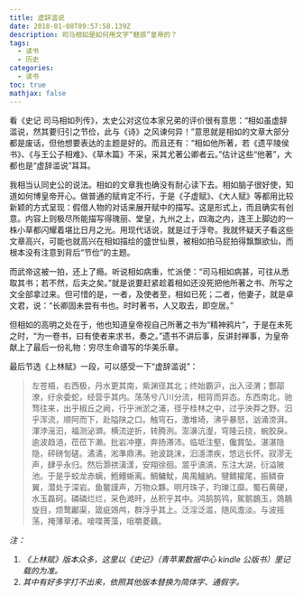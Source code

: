 ```yaml
---
title: 虚辞滥说
date: 2018-01-08T09:57:58.139Z
description: 司马相如是如何用文字“魅惑”皇帝的？
tags:
  - 读书
  - 历史
categories:
  - 读书
toc: true
mathjax: false
---
```

看《史记 司马相如列传》，太史公对这位本家兄弟的评价很有意思：“相如虽虚辞滥说，然其要归引之节俭，此与《诗》之风谏何异！”意思就是相如的文章大部分都是废话，但他想要表达的主题是好的。而且还有：“相如他所著，若《遗平陵侯书》、《与王公子相难》、《草木篇》不采，采其尤著公卿者云。”估计这些“他著”，大都也是“虚辞滥说”耳耳。

我相当认同史公的说法。相如的文章我也确没有耐心读下去。相如脑子很好使，知道如何博皇帝开心。做普通的赋肯定不行，于是《子虚赋》、《大人赋》等都用比较新颖的方式呈现：假借人物的对话来展开赋中的描写。这是形式上，而且确实有创意。内容上则极尽所能描写得瑰丽、堂皇，九州之上，四海之内，连王上脚边的一株小草都闪耀着堪比日月之光。用现代话说，就是过于浮夸。我就怀疑天子看这些文章高兴，可能也就高兴在相如描绘的盛世仙景，被相如拍马屁拍得飘飘欲仙，而根本没有注意到背后“节俭”的主题。

而武帝这被一拍，还上了瘾。听说相如病重，忙派使：“司马相如病甚，可往从悉取其书；若不然，后夫之矣。”就是说要赶紧趁着相如还没死把他所著之书、所写之文全部拿过来。但可惜的是，一者，及使者至，相如已死；二者，他妻子，就是卓文君，说：“长卿固未尝有书也。时时著书，人又取去，即空居。”

但相如的高明之处在于，他也知道皇帝视自己所著之书为“精神鸦片”，于是在未死之时，“为一卷书，曰有使者来求书，奏之。”遗书不讲后事，反讲封禅事，为皇帝献上了最后一份礼物：穷尽生命谱写的华美乐章。

最后节选《上林赋》一段，可以感受一下“虚辞滥说”：

> 左苍梧，右西极，丹水更其南，紫渊径其北；终始霸沪，出入泾渭；酆鄗潦，纡余委蛇，经营乎其内。荡荡兮八川分流，相背而异态。东西南北，驰骛往来，出乎椒丘之阙，行乎洲淤之浦，径乎桂林之中，过乎泱莽之野。汩乎浑流，顺阿而下，赴隘陕之口。触穹石，激堆埼，沸乎暴怒，汹涌滂湃。渾浡滛汩，福测泌溮。横流逆折，转腾洌。澎濞沆瀣，穹隆云挠，蜿胶戾。逾波趋浥，莅莅下濑。批岩冲壅，奔扬滞沛。临坻注壑，儳賞坠。湛湛隐隐，砰磅訇磋。潏潏，淞準鼎沸。驰波跳沫，汩濦漂疾，悠远长怀。寂漻无声，肆乎永归。然后灏禚潢漾，安翔徐徊。翯乎滈滈，东注大湖，衍溢陂池。于是乎蛟龙赤螭，䱭䲛蜥离。鯛鳙魷，禺禺鱸納。犍鳍擢尾，振鳞奋翼，潜处于深岩。鱼鳖謹声，万物众夥。明月珠子，玓瓅江靡。蜀石黄硬，水玉磊砢。磷磷烂烂，采色澔旰，丛积乎其中。鸿鹄鹄鸨，駕鹅鷃玉，鵁鶄旋目，烦鹜鄘渠，箴疵鵁鸬，群浮乎其上。泛淫泛滥，随风澹淡。与波摇荡，掩薄草渚。唼喋菁藻，咀嚼菱藕。

*注：*

1. *《上林赋》版本众多，这里以《史记》（青苹果数据中心 kindle 公版书）里记载的为准。*
2. *其中有好多字打不出来，依照其他版本替换为简体字、通假字。*

